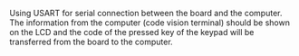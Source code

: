 Using USART for serial connection between the board and the computer. The information from the computer (code vision terminal) should be shown on the LCD and the code of the pressed key of the keypad will be transferred from the board to the computer.